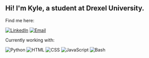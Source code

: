 ## Hi! I'm Kyle, a student at Drexel University.

Find me here:

<a target="_blank" href="https://www.linkedin.com/in/kyle-goetke/"><img class="badge" src="https://img.shields.io/badge/LinkedIn-0077B5?style=for-the-badge&logo=linkedin&logoColor=white" alt="LinkedIn"></a> <!-- <a target="_blank" href="https://kylegoetke.github.io"><img class="badge" src="https://img.shields.io/badge/Website-2A7DDC?style=for-the-badge&logo=github&logoColor=white" alt="Website"></a> --> <a target="_blank" href="mailto:kylegoetke@protonmail.com"><img class="badge" src="https://img.shields.io/badge/Email-D14836?style=for-the-badge&logo=mail.ru&logoColor=white" alt="Email"></a>

Currently working with:

<img class="badge" src="https://img.shields.io/badge/Python-3776AB?style=for-the-badge&logo=python&logoColor=white" alt="Python"> <img class="badge" src="https://img.shields.io/badge/HTML-E34F26?style=for-the-badge&logo=html5&logoColor=white" alt="HTML"> <img class="badge" src="https://img.shields.io/badge/CSS-1572B6?style=for-the-badge&logo=css3&logoColor=white" alt="CSS"> <img class="badge" src="https://img.shields.io/badge/JavaScript-323330?style=for-the-badge&logo=javascript&logoColor=F7DF1E" alt="JavaScript"> <img class="badge" src="https://img.shields.io/badge/Bash-121011?style=for-the-badge&logo=gnu-bash&logoColor=white" alt="Bash">

<!--Go [here](https://github.com/KyleGoetke-APCSA) to see my APCSA projects-->
